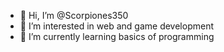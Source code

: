 - 👋 Hi, I’m @Scorpiones350
- 👀 I’m interested in web and game development
- 🌱 I’m currently learning basics of programming

<!---
Scorpiones350/Scorpiones350 is a ✨ special ✨ repository because its `README.md` (this file) appears on your GitHub profile.
You can click the Preview link to take a look at your changes.
--->
